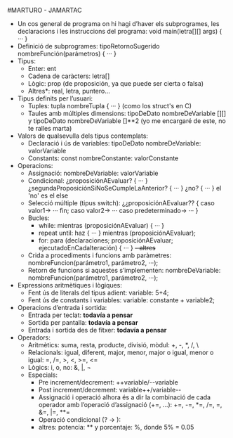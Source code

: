 #MARTURO - JAMARTAC

- Un cos general de programa on hi hagi d’haver els subprogrames, les declaracions i les instruccions del programa:       void main(letra[][] args) { ··· }
- Definició de subprogrames:      tipoRetornoSugerido nombreFunción(parámetros) { ··· }
- Tipus:
  - Enter:      ent
  - Cadena de caràcters:      letra[]
  - Lògic:      prop (de proposición, ya que puede ser cierta o falsa)
  - Altres*:      real, letra, puntero...
- Tipus definits per l’usuari:
  - Tuples:      tupla nombreTupla { ··· } (como los struct's en C)
  - Taules amb múltiples dimensions:      tipoDeDato nombreDeVariable [][]        y      tipoDeDato nombreDeVariable []**2 (yo me encargaré de este, no te ralles marta)
- Valors de qualsevulla dels tipus contemplats:
  - Declaració i ús de variables:      tipoDeDato nombreDeVariable: valorVariable
  - Constants:      const nombreConstante: valorConstante
- Operacions:
  - Assignació:      nombreDeVariable: valorVariable
  - Condicional:      ¿proposiciónAEvaluar? { ··· } ¿segundaProposiciónSiNoSeCumpleLaAnterior? { ··· } ¿no? { ··· }      el 'no' es el else
  - Selecció múltiple (tipus switch):      ¿¿proposiciónAEvaluar?? { caso valor1-> ··· fin; caso valor2-> ··· caso predeterminado-> ··· }
  - Bucles:
    - while:      mientras (proposiciónAEvaluar) { ··· }
    - repeat until:      haz { ··· } mientras (proposiciónAEvaluar);
    - for:      para (declaraciones; proposiciónAEvaluar; ejecutadoEnCadaIteración) { ··· }
    ~~- altres~~
  - Crida a procediments i funcions amb paràmetres:      nombreFuncion(parámetro1, parámetro2, ···);
  - Retorn de funcions si aquestes s’implementen:      nombreDeVariable: nombreFuncion(parámetro1, parámetro2, ···);
- Expressions aritmètiques i lògiques:
  - Fent ús de literals del tipus adient:      variable: 5+4;
  - Fent ús de constants i variables:      variable: constante + variable2;
- Operacions d’entrada i sortida:
  - Entrada per teclat:      **todavía a pensar**
  - Sortida per pantalla:      **todavía a pensar**
  - Entrada i sortida des de fitxer:      **todavía a pensar**
- Operadors:
  - Aritmètics: suma, resta, producte, divisió, mòdul:      +, -, *, /, \
  - Relacionals: igual, diferent, major, menor, major o igual, menor o igual:      =, /=, >, <, >=, <=
  - Lògics: i, o, no:      &, |, ¬
  - Especials:
    - Pre increment/decrement:      ++variable/--variable
    - Post increment/decrement:      variable++/variable--
    - Assignació i operació alhora és a dir la combinació de cada operador amb l’operació d’assignació (+=, ...):      +=, -=, *=, /=, \=, &=, |=, **=
    - Operació condicional (? -> ):
    - altres:      potencia: ** y porcentaje: %, donde 5% = 0.05
